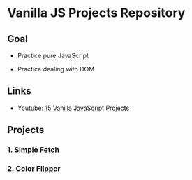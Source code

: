 # Vanilla JS Projects Repository

## Goal

- Practice pure JavaScript

- Practice dealing with DOM

## Links

- [Youtube: 15 Vanilla JavaScript Projects](https://www.youtube.com/watch?v=c5SIG7Ie0dM)

## Projects

### 1. Simple Fetch

### 2. Color Flipper

